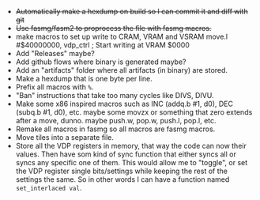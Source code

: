 * ~~Automatically make a hexdump on build so I can commit it and diff with git~~
* ~~Use fasmg/fasm2 to proprocess the file with fasmg macros.~~
* make macros to set up write to CRAM, VRAM and VSRAM
    move.l  #$40000000, vdp_ctrl    ; Start writing at VRAM $0000
* Add "Releases" maybe?
* Add github flows where binary is generated maybe?
* Add an "artifacts" folder where all artifacts (in binary) are stored.
* Make a hexdump that is one byte per line.
* Prefix all macros with `%`.
* "Ban" instructions that take too many cycles like DIVS, DIVU.
* Make some x86 inspired macros such as INC (addq.b #1, d0), DEC (subq.b #1, d0), etc.
  maybe some movzx or something that zero extends after a move, dunno.
  maybe push.w, pop.w, push.l, pop.l, etc.
* Remake all macros in fasmg so all macros are fasmg macros.
* Move tiles into a separate file.
* Store all the VDP registers in memory, that way the code can now their values.
      Then have som kind of sync function that either syncs all or syncs any
      specific one of them.
      This would allow me to "toggle", or set the VDP register single
      bits/settings while keeping the rest of the settings the same.
      So in other words I can have a function named `set_interlaced val`.